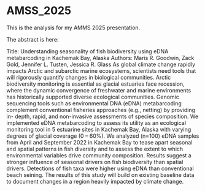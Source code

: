 # AMSS_2025
This is the analysis for my AMMS 2025 presentation.

The abstract is here: 

Title: Understanding seasonality of fish biodiversity using eDNA metabarcoding in Kachemak
Bay, Alaska
Authors: Maris R. Goodwin, Zack Gold, Jennifer L. Tusten, Jessica R. Glass
As global climate change rapidly impacts Arctic and subarctic marine ecosystems,
scientists need tools that will rigorously quantify changes in biological communities. Arctic
biodiversity monitoring is essential as glacial estuaries face recession, where the dynamic
convergence of freshwater and marine environments has historically supported diverse
ecological communities. Genomic sequencing tools such as environmental DNA (eDNA)
metabarcoding complement conventional fisheries approaches (e.g., netting) by providing in-
depth, rapid, and non-invasive assessments of species composition. We implemented eDNA
metabarcoding to assess its utility as an ecological monitoring tool in 5 estuarine sites in
Kachemak Bay, Alaska with varying degrees of glacial coverage (0 – 60%). We analyzed
(n=100) eDNA samples from April and September 2022 in Kachemak Bay to tease apart
seasonal and spatial patterns in fish diversity and to assess the extent to which environmental
variables drive community composition. Results suggest a stronger influence of seasonal drivers
on fish biodiversity than spatial drivers. Detections of fish taxa were higher using eDNA than
conventional beach seining. The results of this study will build on existing baseline data to
document changes in a region heavily impacted by climate change.

